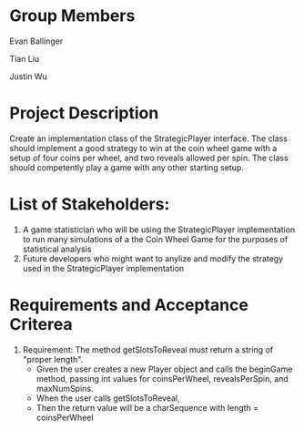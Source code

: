 # Group Members
Evan Ballinger

Tian Liu

Justin Wu

# Project Description
Create an implementation class of the StrategicPlayer interface.  The class should implement a good strategy to win at the coin wheel game with a setup of four coins per wheel, and two reveals allowed per spin.  The class should competently play a game with any other starting setup.

# List of Stakeholders:
1. A game statistician who will be using the StrategicPlayer implementation to run many simulations of a the Coin Wheel Game for the purposes of statistical analysis
1. Future developers who might want to anylize and modify the strategy used in the StrategicPlayer implementation

# Requirements and Acceptance Criterea
1. Requirement: The method getSlotsToReveal must return a string of "proper length".
    - Given the user creates a new Player object and calls the beginGame method, passing int values for coinsPerWheel, revealsPerSpin, and maxNumSpins.
    - When the user calls getSlotsToReveal, 
    - Then the return value will be a charSequence with length = coinsPerWheel
